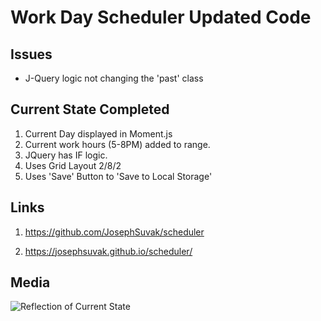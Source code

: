 # Work Day Scheduler Updated Code

## Issues

* J-Query logic not changing the 'past' class

## Current State Completed

1. Current Day displayed in Moment.js
2. Current work hours (5-8PM) added to range.
3. JQuery has IF logic.
4. Uses Grid Layout 2/8/2 
5. Uses 'Save' Button to 'Save to Local Storage'


## Links

1. https://github.com/JosephSuvak/scheduler

2. https://josephsuvak.github.io/scheduler/

## Media

![Reflection of Current State](/assets/media/2DAA6866-CD2A-4253-B5F3-2C362F2EBA04.GIF)
